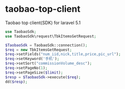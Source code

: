 # taobao-top-client
Taobao top client(SDK) for laravel 5.1


```php
use TaobaoSdk;
use TaobaoSdk\request\TbkItemsGetRequest;

$TaobaoSdk = TaobaoSdk::connection();
$req = new TbkItemsGetRequest;
$req->setFields("num_iid,nick,title,price,pic_url");
$req->setKeyword('手机');
$req->setSort("commissionVolume_desc");
$req->setPageNo(1);
$req->setPageSize($limit);
$resp = $TaobaoSdk->execute($req);
dd($resp);
```